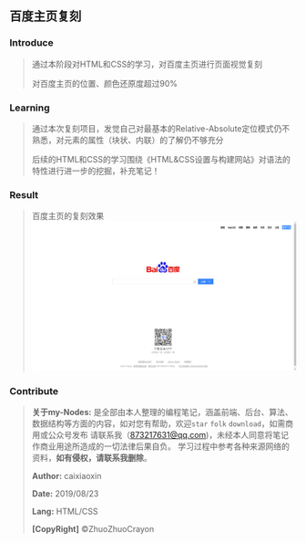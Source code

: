 ## 百度主页复刻

### Introduce
> 通过本阶段对HTML和CSS的学习，对百度主页进行页面视觉复刻
>
> 对百度主页的位置、颜色还原度超过90%

### Learning
> 通过本次复刻项目，发觉自己对最基本的Relative-Absolute定位模式仍不熟悉，对元素的属性（块状、内联）的了解仍不够充分
>
> 后续的HTML和CSS的学习围绕《HTML&CSS设置与构建网站》对语法的特性进行进一步的挖掘，补充笔记！

### Result
> 百度主页的复刻效果
> ![alt](img/result.png)

### Contribute
> **关于my-Nodes:**   是全部由本人整理的编程笔记，涵盖前端、后台、算法、数据结构等方面的内容，如对您有帮助，欢迎`star` `folk` `download`，如需商用或公众号发布
> 请联系我（873217631@qq.com)，未经本人同意将笔记作商业用途所造成的一切法律后果自负。
> 学习过程中参考各种来源网络的资料，**如有侵权，请联系我删除**。
> 
> **Author:**   caixiaoxin
> 
> **Date:**   2019/08/23
> 
> **Lang:**   HTML/CSS
> 
> **[CopyRight]**   ©ZhuoZhuoCrayon